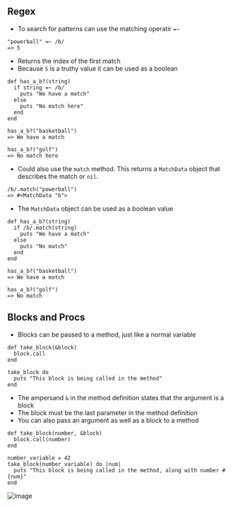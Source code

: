 ## Regex
* To search for patterns can use the matching operatir `=~`
```
"powerball" =~ /b/
=> 5
```
* Returns the index of the first match
* Because `5` is a truthy value it can be used as a boolean
```
def has_a_b?(string)
  if string =~ /b/
    puts "We have a match"
  else
    puts "No match here"
  end
end

has_a_b?("basketball")
=> We have a match

has_a_b?("golf")
=> No match here
```
* Could also use the `match` method. This returns a `MatchData` object that describes the match or `nil`.
```
/b/.match("powerball")
=> #<MatchData "b">
```
* The `MatchData` object can be used as a boolean value
```
def has_a_b?(string)
  if /b/.match(string)
    puts "We have a match"
  else
    puts "No match"
  end
end

has_a_b?("basketball")
=> We have a match

has_a_b?("golf")
=> No match
```

## Blocks and Procs
* Blocks can be passed to a method, just like a normal variable
```
def take_block(&block)
  block.call
end

take_block do
  puts "This block is being called in the method"
end
```
* The ampersand `&` in the method definition states that the argument is a block
* The block must be the last parameter in the method definition
* You can also pass an argument as well as a block to a method
```
def take_block(number, &block)
  block.call(number)
end

number_variable = 42
take_block(number_variable) do |num| 
  puts "This block is being called in the method, along with number #{num}"
end
```

![image](https://github.com/l-jdavies/images/blob/master/block_as_parameter.jpg)
